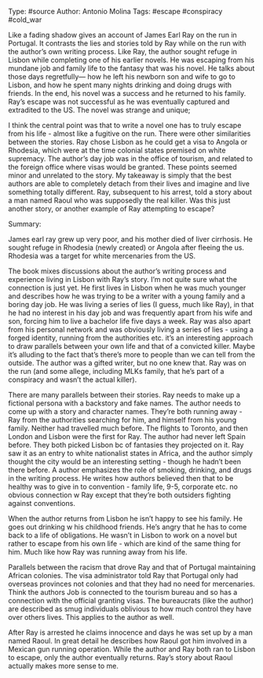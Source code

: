 Type: #source 
Author: Antonio Molina
Tags: #escape #conspiracy #cold_war

Like a fading shadow gives an account of James Earl Ray on the run in Portugal. It contrasts the lies and stories told by Ray while on the run with the author’s own writing process. Like Ray, the author sought refuge in Lisbon while completing one of his earlier novels. He was escaping from his mundane job and family life to the fantasy that was his novel. He talks about those days regretfully— how he left his newborn son and wife to go to Lisbon, and how he spent many nights drinking and doing drugs with friends. In the end, his novel was a success and he returned to his family. Ray’s escape was not successful as he was eventually captured and extradited to the US. The novel was strange and unique; 

I think the central point was that to write a novel one has to truly escape from his life - almost like a fugitive on the run. There were other similarities between the stories. Ray chose Lisbon as he could get a visa to Angola or Rhodesia, which were at the time colonial states premised on white supremacy. The author’s day job was in the office of tourism, and related to the foreign office where visas would be granted. These points seemed minor and unrelated to the story. My takeaway is simply that the best authors are able to completely detach from their lives and imagine and live something totally different. Ray, subsequent to his arrest, told a story about a man named Raoul who was supposedly the real killer. Was this just another story, or another example of Ray attempting to escape?

Summary:

James earl ray grew up very poor, and his mother died of liver cirrhosis. He sought refuge in Rhodesia (newly created) or Angola after fleeing the us. Rhodesia was a target for white mercenaries from the US.

The book mixes discussions about the author’s writing process and experience living in Lisbon with Ray’s story. I’m not quite sure what the connection is just yet. He first lives in Lisbon when he was much younger and describes how he was trying to be a writer with a young family and a boring day job. He was living a series of lies (I guess, much like Ray), in that he had no interest in his day job and was frequently apart from his wife and son, forcing him to live a bachelor life five days a week. Ray was also apart from his personal network and was obviously living a series of lies - using a forged identity, running from the authorities etc. it’s an interesting approach to draw parallels between your own life and that of a convicted killer. Maybe it’s alluding to the fact that’s there’s more to people than we can tell from the outside. The author was a gifted writer, but no one knew that. Ray was on the run (and some allege, including MLKs family, that he’s part of a conspiracy and wasn’t the actual killer).

There are many parallels between their stories. Ray needs to make up a fictional persona with a backstory and fake names. The author needs to come up with a story and character names. They’re both running away - Ray from the authorities searching for him, and himself from his young family. Neither had travelled much before. The flights to Toronto, and then London and Lisbon were the first for Ray. The author had never left Spain before. They both picked Lisbon bc of fantasies they projected on it. Ray saw it as an entry to white nationalist states in Africa, and the author simply thought the city would be an interesting setting - though he hadn’t been there before. A author emphasizes the role of smoking, drinking, and drugs in the writing process. He writes how authors believed then that to be healthy was to give in to convention - family life, 9-5, corporate etc. no obvious connection w Ray except that they’re both outsiders fighting against conventions.

When the author returns from Lisbon he isn’t happy to see his family. He goes out drinking w his childhood friends. He’s angry that he has to come back to a life of obligations. He wasn’t in Lisbon to work on a novel but rather to escape from his own life - which are kind of the same thing for him. Much like how Ray was running away from his life.

Parallels between the racism that drove Ray and that of Portugal maintaining African colonies. The visa administrator told Ray that Portugal only had overseas provinces not colonies and that they had no need for mercenaries. Think the authors Job is connected to the tourism bureau and so has a connection with the official granting visas. The bureaucrats (like the author) are described as smug individuals oblivious to how much control they have over others lives. This applies to the author as well.

After Ray is arrested he claims innocence and days he was set up by a man named Raoul. In great detail he describes how Raoul got him involved in a Mexican gun running operation. While the author and Ray both ran to Lisbon to escape, only the author eventually returns. Ray’s story about Raoul actually makes more sense to me.

